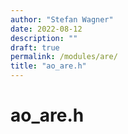 ```yaml
---
author: "Stefan Wagner"
date: 2022-08-12
description: ""
draft: true
permalink: /modules/are/
title: "ao_are.h"
---
```


# ao_are.h
